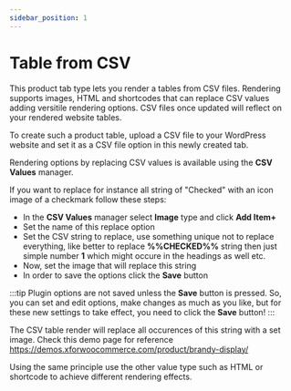 ```yaml
---
sidebar_position: 1
---
```


# Table from CSV

This product tab type lets you render a tables from CSV files. Rendering supports images, HTML and shortcodes that can replace CSV values adding versitile rendering options. CSV files once updated will reflect on your rendered website tables.

To create such a product table, upload a CSV file to your WordPress website and set it as a CSV file option in this newly created tab.

Rendering options by replacing CSV values is available using the **CSV Values** manager.

If you want to replace for instance all string of "Checked" with an icon image of a checkmark follow these steps:

- In the **CSV Values** manager select **Image** type and click **Add Item+**
- Set the name of this replace option
- Set the CSV string to replace, use something unique not to replace everything, like better to replace **%%CHECKED%%** string then just simple number **1** which might occure in the headings as well etc.
- Now, set the image that will replace this string
- In order to save the options click the **Save** button

:::tip
Plugin options are not saved unless the **Save** button is pressed. So, you can set and edit options, make changes as much as you like, but for these new settings to take effect, you need to click the **Save** button!
:::

The CSV table render will replace all occurences of this string with a set image. Check this demo page for reference https://demos.xforwoocommerce.com/product/brandy-display/

Using the same principle use the other value type such as HTML or shortcode to achieve different rendering effects.